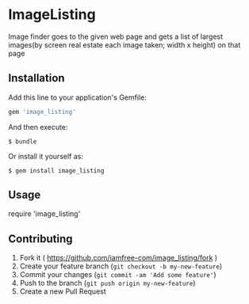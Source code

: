 # ImageListing


Image finder goes to the given web page and gets a list of largest images(by screen real estate each image taken; width x height) on that page

## Installation

Add this line to your application's Gemfile:

```ruby
gem 'image_listing'
```

And then execute:

    $ bundle

Or install it yourself as:

    $ gem install image_listing

## Usage

 require 'image_listing'

## Contributing

1. Fork it ( https://github.com/iamfree-com/image_listing/fork )
2. Create your feature branch (`git checkout -b my-new-feature`)
3. Commit your changes (`git commit -am 'Add some feature'`)
4. Push to the branch (`git push origin my-new-feature`)
5. Create a new Pull Request
